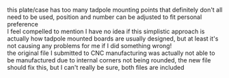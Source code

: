 this plate/case has too many tadpole mounting points that definitely don't all need to be used, position and number can be adjusted to fit personal preference\
I feel compelled to mention I have no idea if this simplistic approach is actually how tadpole mounted boards are usually designed, but at least it's not causing any problems for me if I did something wrong!\
the original file I submitted to CNC manufacturing was actually not able to be manufactured due to internal corners not being rounded, the new file should fix this, but I can't really be sure, both files are included